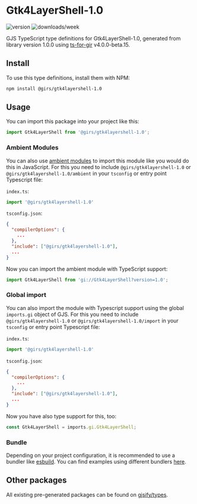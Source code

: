 
# Gtk4LayerShell-1.0

![version](https://img.shields.io/npm/v/@girs/gtk4layershell-1.0)
![downloads/week](https://img.shields.io/npm/dw/@girs/gtk4layershell-1.0)


GJS TypeScript type definitions for Gtk4LayerShell-1.0, generated from library version 1.0.0 using [ts-for-gir](https://github.com/gjsify/ts-for-gir) v4.0.0-beta.15.


## Install

To use this type definitions, install them with NPM:
```bash
npm install @girs/gtk4layershell-1.0
```

## Usage

You can import this package into your project like this:
```ts
import Gtk4LayerShell from '@girs/gtk4layershell-1.0';
```

### Ambient Modules

You can also use [ambient modules](https://github.com/gjsify/ts-for-gir/tree/main/packages/cli#ambient-modules) to import this module like you would do this in JavaScript.
For this you need to include `@girs/gtk4layershell-1.0` or `@girs/gtk4layershell-1.0/ambient` in your `tsconfig` or entry point Typescript file:

`index.ts`:
```ts
import '@girs/gtk4layershell-1.0'
```

`tsconfig.json`:
```json
{
  "compilerOptions": {
    ...
  },
  "include": ["@girs/gtk4layershell-1.0"],
  ...
}
```

Now you can import the ambient module with TypeScript support: 

```ts
import Gtk4LayerShell from 'gi://Gtk4LayerShell?version=1.0';
```

### Global import

You can also import the module with Typescript support using the global `imports.gi` object of GJS.
For this you need to include `@girs/gtk4layershell-1.0` or `@girs/gtk4layershell-1.0/import` in your `tsconfig` or entry point Typescript file:

`index.ts`:
```ts
import '@girs/gtk4layershell-1.0'
```

`tsconfig.json`:
```json
{
  "compilerOptions": {
    ...
  },
  "include": ["@girs/gtk4layershell-1.0"],
  ...
}
```

Now you have also type support for this, too:

```ts
const Gtk4LayerShell = imports.gi.Gtk4LayerShell;
```

### Bundle

Depending on your project configuration, it is recommended to use a bundler like [esbuild](https://esbuild.github.io/). You can find examples using different bundlers [here](https://github.com/gjsify/ts-for-gir/tree/main/examples).

## Other packages

All existing pre-generated packages can be found on [gjsify/types](https://github.com/gjsify/types).

